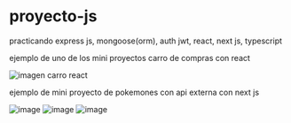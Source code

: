 # proyecto-js
practicando express js, mongoose(orm), auth jwt, react, next js, typescript

ejemplo de uno de los mini proyectos carro de compras con react

![imagen carro react](https://github.com/hrdax/proyecto-js/assets/74321905/24674786-736c-4cdf-86f0-75cfc9faa160)

ejemplo de mini proyecto de pokemones con api externa con next js

![image](https://github.com/hrdax/proyecto-js/assets/74321905/3083ee9c-4867-49a2-8b61-7ba22c954214)
![image](https://github.com/hrdax/proyecto-js/assets/74321905/1966ec7b-d9b1-4c22-acb6-9e58347c2bb3)
![image](https://github.com/hrdax/proyecto-js/assets/74321905/4882059a-07fb-40e2-bcb4-85925786c5cf)
